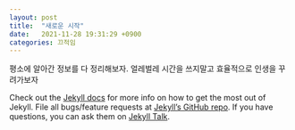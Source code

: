 ```yaml
---
layout: post
title:  "새로운 시작"
date:   2021-11-28 19:31:29 +0900
categories: 끄적임
---
```


평소에 알아간 정보를 다 정리해보자. 
얼레벌레 시간을 쓰지말고 효율적으로 인생을 꾸려가보자

Check out the [Jekyll docs][jekyll-docs] for more info on how to get the most out of Jekyll. File all bugs/feature requests at [Jekyll’s GitHub repo][jekyll-gh]. If you have questions, you can ask them on [Jekyll Talk][jekyll-talk].

[jekyll-docs]: https://jekyllrb.com/docs/home
[jekyll-gh]:   https://github.com/jekyll/jekyll
[jekyll-talk]: https://talk.jekyllrb.com/
